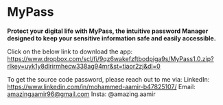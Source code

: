 # MyPass
**Protect your digital life with MyPass, the intuitive password Manager designed to keep your sensitive information safe and easily accessible.**

Click on the below link to download the app:
https://www.dropbox.com/scl/fi/9qz6wakefzftbodpiga9s/MyPass1.0.zip?rlkey=uyk1y8dlrirmhecw338ag94mr&st=tiaor2zj&dl=0

To get the source code password, please reach out to me via:
LinkedIn: https://www.linkedin.com/in/mohammed-aamir-b47825107/
Email: amazingaamir96@gmail.com
Insta: @amazing.aamir
